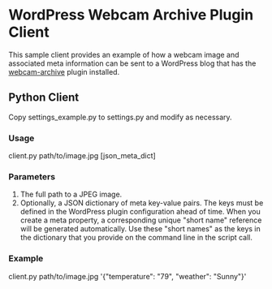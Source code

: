 # WordPress Webcam Archive Plugin Client #

This sample client provides an example of how a webcam image and associated meta information can be sent to a WordPress blog that has the [webcam-archive][1] plugin installed.

## Python Client ##

Copy settings_example.py to settings.py and modify as necessary.

### Usage ###

client.py path/to/image.jpg [json_meta_dict]

### Parameters ###

 1. The full path to a JPEG image.
 1. Optionally, a JSON dictionary of meta key-value pairs. The keys must be defined in the WordPress plugin configuration ahead of time. When you create a meta property, a corresponding unique "short name" reference will be generated automatically. Use these "short names" as the keys in the dictionary that you provide on the command line in the script call.


  [1]: https://github.com/davemasse/webcam-archive

### Example ###

client.py path/to/image.jpg '{"temperature": "79", "weather": "Sunny"}'